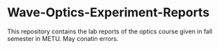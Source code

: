 # Wave-Optics-Experiment-Reports
This repository contains the lab reports of the optics course given in fall semester in METU. May conatin errors.
